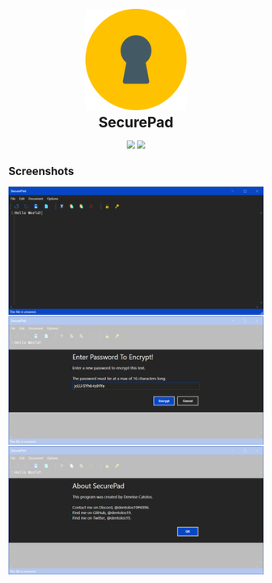 <h1 align="center">
  <br>
    <img src="./.github/icon.png" width="200">
  <br>
    SecurePad
  <br>
</h1>

<p align="center">
  <a>
    <img src="https://badgen.net/badge/icon/Windows%20%7C%20.NET%205.0?icon=windows&label">
  </a>
  <a>
    <img src="https://badgen.net/badge/icon/Visual%20Studio%202019?icon=visualstudio&label">
  </a>
</p>

## Screenshots

![](./.github/screenshots/0.png)
![](./.github/screenshots/1.png)
![](./.github/screenshots/2.png)